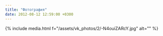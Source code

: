```yaml
---
title: "Фотография"
date: 2012-08-12 12:59:00 +0300
---
```



{% include media.html f="/assets/vk_photos/2/-N4ouiZARcY.jpg" alt="" %}
